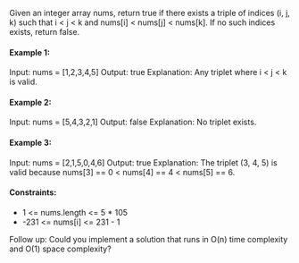 Given an integer array nums, return true if there exists a triple of indices (i, j, k) such that i < j < k and nums[i] < nums[j] < nums[k]. If no such indices exists, return false.

 

#### Example 1:

Input: nums = [1,2,3,4,5]
Output: true
Explanation: Any triplet where i < j < k is valid.
#### Example 2:

Input: nums = [5,4,3,2,1]
Output: false
Explanation: No triplet exists.
#### Example 3:

Input: nums = [2,1,5,0,4,6]
Output: true
Explanation: The triplet (3, 4, 5) is valid because nums[3] == 0 < nums[4] == 4 < nums[5] == 6.
 

#### Constraints:

- 1 <= nums.length <= 5 * 105
- -231 <= nums[i] <= 231 - 1
 

Follow up: Could you implement a solution that runs in O(n) time complexity and O(1) space complexity?
